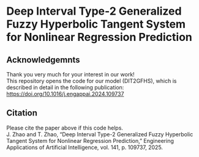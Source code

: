 # Deep Interval Type-2 Generalized Fuzzy Hyperbolic Tangent System for Nonlinear Regression Prediction
## Acknowledgemnts
Thank you very much for your interest in our work!<br>
This repository opens the code for our model (DIT2GFHS), which is described in detail in the following publication: https://doi.org/10.1016/j.engappai.2024.109737
## Citation
Please cite the paper above if this code helps. <br>
J. Zhao and T. Zhao, “Deep Interval Type-2 Generalized Fuzzy Hyperbolic Tangent System for Nonlinear Regression Prediction,” Engineering Applications of Artificial Intelligence, vol. 141, p. 109737, 2025.

